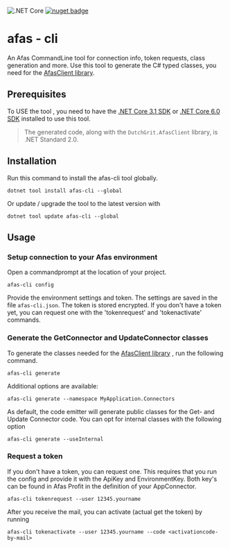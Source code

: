 ![.NET Core](https://github.com/dutchgrit/afascli/workflows/.NET%20Core/badge.svg)
[![nuget badge](https://img.shields.io/nuget/v/Afas-Cli.svg)](https://www.nuget.org/packages/Afas-Cli/)

# afas - cli
An Afas CommandLine tool for connection info, token requests, class generation and more.
Use this tool to generate the C# typed classes, you need for the [AfasClient library](https://github.com/dutchgrit/afasclient). 


## Prerequisites

To USE the tool , you need to have the [.NET Core 3.1 SDK](https://dotnet.microsoft.com/download/dotnet-core) or [.NET Core 6.0 SDK](https://dotnet.microsoft.com/download/dotnet-core) installed to use this tool.

> The generated code, along with the `DutchGrit.AfasClient` library, is .NET Standard 2.0.

## Installation

Run this command to install the afas-cli tool globally.
```
dotnet tool install afas-cli --global
```
 
Or update / upgrade the tool to the latest version with

```
dotnet tool update afas-cli --global
```



## Usage

### Setup connection to your Afas environment 

Open a commandprompt at the location of your project.  

```
afas-cli config
```

Provide the environment settings and token. The settings are saved in the file `afas-cli.json`. The token is stored encrypted. If you don't have a token yet, you can request one with the 'tokenrequest' and 'tokenactivate' commands. 

### Generate the GetConnector and UpdateConnector classes

To generate the classes needed for the [AfasClient library](https://github.com/dutchgrit/afasclient) , run the following command. 

```
afas-cli generate
```

Additional options are available:

```
afas-cli generate --namespace MyApplication.Connectors
```

As default, the code emitter will generate public classes for the Get- and Update Connector code.
You can opt for internal classes with the following option

```
afas-cli generate --useInternal
```


### Request a token 

If you don't have a token, you can request one. This requires that you run the config and provide it with the ApiKey and EnvironmentKey. Both key's can be found in Afas Profit in the definition of your AppConnector.

```
afas-cli tokenrequest --user 12345.yourname
```

After you receive the mail, you can activate (actual get the token) by running

```
afas-cli tokenactivate --user 12345.yourname --code <activationcode-by-mail> 
```






